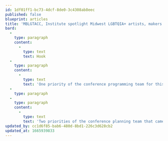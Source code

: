 ```yaml
---
id: 1df01ff1-bc73-4dcf-8de0-3c4308ab8eec
published: false
blueprint: articles
title: 'MBLGTACC, Institute spotlight Midwest LGBTQIA+ artists, makers'
bard:
  -
    type: paragraph
    content:
      -
        type: text
        text: Hook
  -
    type: paragraph
    content:
      -
        type: text
        text: 'One priority of the conference programming team for this year''s conference was to exp'
  -
    type: paragraph
  -
    type: paragraph
    content:
      -
        type: text
        text: 'Two priorities of the conference planning team that came into particular alignment were creating new opportunities for interactivity a'
updated_by: cc1d6f85-bab6-480d-8bd1-226c3d628cb2
updated_at: 1665939833
---
```

